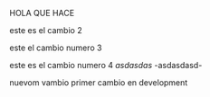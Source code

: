 HOLA QUE HACE

este es el cambio 2

este el cambio numero 3

este es el cambio numero 4 
*asdasdas*
-asdasdasd-

nuevom vambio
primer cambio en development

